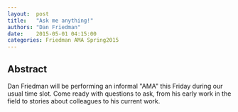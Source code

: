 ```yaml
--- 
layout:  post 
title:   "Ask me anything!"
authors: "Dan Friedman" 
date:    2015-05-01 04:15:00 
categories: Friedman AMA Spring2015
--- 
```

## Abstract

Dan Friedman will be performing an informal "AMA" this Friday during
our usual time slot. Come ready with questions to ask, from his early
work in the field to stories about colleagues to his current work.

